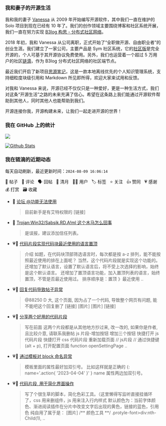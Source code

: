 ### 我和妻子的开源生活

我和我的妻子 [Vanessa](https://github.com/Vanessa219) 从 2009 年开始编写开源软件，其中我们一直在维护的 Solo 项目到现在已经有 10 年了。我们的创作领域主要围绕博客和社区系统开展，我们一直在努力实现 [B3log 构思 - 分布式社区网络](https://ld246.com/article/1546941897596)。

2018 年初，我和 Vanessa 从公司离职，正式开始了“全职做开源、自由职业者”的创业生涯。我们建立了一家公司，主要产品是 Sym 社区系统，它的[社区版](https://github.com/88250/symphony)是完全开源的，个人可基于其开源协议免费使用。另外，我们也运营着一个超过 5 万用户的社区[链滴](https://ld246.com)，作为 B3log 分布式社区网络的社区端节点。

最近我们开启了新项目[思源笔记](https://github.com/siyuan-note/siyuan)，这是一款本地离线优先的个人知识管理系统，支持细粒度块级引用和 Markdown 所见即所得，欢迎大家来试用和反馈。

对我和 Vanessa 来说，开源已经不仅仅只是一种爱好，更是一种生活方式，我们对这条“开源生活”之路的未来充满了信心。希望在这条路上我们能通过开源软件帮助到其他人，同时其他人也能帮助到我们。

开源连接你我，开源构建未来，让我们一起走进开源的世界！

### 我在 GitHub 上的统计

<a title="Hits" target="_blank" href="https://github.com/88250/88250"><img src="https://hits.b3log.org/88250/88250.svg"></a>

[![Github Stats](https://github-readme-stats.vercel.app/api?username=88250&theme=tokyonight&show_icons=true)](https://github.com/88250)

<!--events start -->

### 我在链滴的近期动态

每天自动刷新，最近更新时间：`2024-08-09 16:06:14`

📝 帖子 &nbsp; 💬 评论 &nbsp; 🗣 回帖 &nbsp; 🌙 清月 &nbsp; 👨‍💻 用户 &nbsp; 🏷️ 标签 &nbsp; ⭐️ 关注 &nbsp; 👍 赞同 &nbsp; 💗 感谢 &nbsp; 💰 打赏 &nbsp; 🗃 收藏

* 💬 [论坛 @功能无法使用](https://ld246.com/article/1723116496121/comment/1723167815811#comments)

  > 目前新手是有艾特权限的 [链接]
* 💬 [Trojan:Win32/Sabsik.RD.A!ml 这个木马怎么回事](https://ld246.com/article/1723165641481/comment/1723165796818#comments)

  > 是误报，建议添加信任列表。
* 💗📝 [代码片段实现代码块最近使用的语言置顶](https://ld246.com/article/1723089690687)

  > 介绍 如题，在代码块顶部筛选语言时，每次都是按 a-z 排列，能不能按照最近使用的排在上面呢？ 当然，这个代码片段就是实现这个功能的。 还增加了默认语言，设置了默认语言后，将不受上次选择的影响，始终是这个默认语言。 还增加了置顶语言功能，加入置顶列表的语言，始终置顶，不管是否最近使用过。 排序顺序是：置顶 》最近使用  ..
* 💗📝 [回复代码导致帖子异常](https://ld246.com/article/1721710246161)

  > @88250 D 大, 这个页面, 因为占了一个代码, 导致整个网页有问题, 能不能吧这个回复删了 [链接] [图片] [图片] [链接]
* 💗📝 [分享两个好用的代码片段](https://ld246.com/article/1721648462922)

  > 写在前面 这两个片段都是从其他地方抄过来, 改一改的, 如果你是作者, 且比较介意, 请联系我删帖 js 片段-增加按钮 增加三个按钮 快捷打开 js 代码片段 快捷打开 css 代码片段 重新加载页面 // js片段 // 通过快捷键(alt + p), 打开配置页面 function openSettingPage ..
* 💗💬 [通过模板对 block 命名异常](https://ld246.com/article/1722931317431/comment/1722934942938#comments)

  > 模板里面的属性最好加双引号。 比如这样就是正确的 {: name='.action{ '2023-04-04' }' } name 属性两边加双引号。
* 💗💬 [代码片段, 用于简化界面操作](https://ld246.com/article/1722943231810/comment/1722951062083#comments)

  > 写了个很生草的脚本，简化色彩工具。（这里懒得写监听直接挂循环了，css 用来删组件，js 用来注入行内样式 默认颜色为：当前字体颜色、渐进阅读插件在分片中改变文字后出现的黄色，链接的蓝色，引用色 纯自用了属于是： [图片] /** 颜色工具 **/ .protyle-font&gt;div:nth-Child(1),  ..


<!--events end -->
